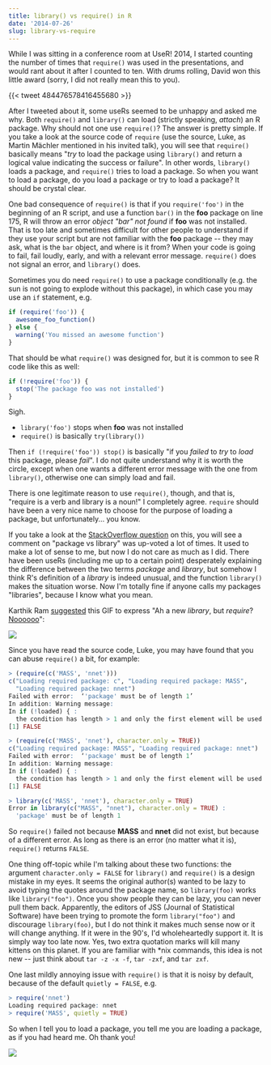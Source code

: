```yaml
---
title: library() vs require() in R
date: '2014-07-26'
slug: library-vs-require
---
```


While I was sitting in a conference room at UseR! 2014, I started counting the number of times that `require()` was used in the presentations, and would rant about it after I counted to ten. With drums rolling, David won this little award (sorry, I did not really mean this to you).

{{< tweet 484476578416455680 >}}

After I tweeted about it, some useRs seemed to be unhappy and asked me why. Both `require()` and `library()` can load (strictly speaking, _attach_) an R package. Why should not one use `require()`? The answer is pretty simple. If you take a look at the source code of `require` (use the source, Luke, as Martin Mächler mentioned in his invited talk), you will see that `require()` basically means "_try_ to load the package using `library()` and return a logical value indicating the success or failure". In other words, `library()` loads a package, and `require()` tries to load a package. So when you want to load a package, do you load a package or try to load a package? It should be crystal clear.

One bad consequence of `require()` is that if you `require('foo')` in the beginning of an R script, and use a function `bar()` in the **foo** package on line 175, R will throw an error _object "bar" not found_ if **foo** was not installed. That is too late and sometimes difficult for other people to understand if they use your script but are not familiar with the **foo** package -- they may ask, what is the `bar` object, and where is it from? When your code is going to fail, fail loudly, early, and with a relevant error message. `require()` does not signal an error, and `library()` does.

Sometimes you do need `require()` to use a package conditionally (e.g. the sun is not going to explode without this package), in which case you may use an `if` statement, e.g.

```r 
if (require('foo')) {
  awesome_foo_function()
} else {
  warning('You missed an awesome function')
}
```

That should be what `require()` was designed for, but it is common to see R code like this as well:

```r 
if (!require('foo')) {
  stop('The package foo was not installed')
}
```

Sigh.

- `library('foo')` stops when **foo** was not installed
- `require()` is basically `try(library())`

Then `if (!require('foo')) stop()` is basically "if you _failed_ to _try_ to _load_ this package, please _fail_". I do not quite understand why it is worth the circle, except when one wants a different error message with the one from `library()`, otherwise one can simply load and fail.

There is one legitimate reason to use `require()`, though, and that is, "require is a verb and library is a noun!" I completely agree. `require` should have been a very nice name to choose for the purpose of loading a package, but unfortunately... you know.

If you take a look at the [StackOverflow question](http://stackoverflow.com/q/5595512/559676) on this, you will see a comment on "package vs library" was up-voted a lot of times. It used to make a lot of sense to me, but now I do not care as much as I did. There have been useRs (including me up to a certain point) desperately explaining the difference between the two terms _package_ and _library_, but somehow I think R's definition of a _library_ is indeed unusual, and the function `library()` makes the situation worse. Now I'm totally fine if anyone calls my packages "libraries", because I know what you mean.

Karthik Ram [suggested](https://twitter.com/_inundata/status/493481266365607936) this GIF to express "Ah a new _library_, but _require_? [Noooooo](http://nooooooooooooooo.com)":

![](https://db.yihui.org/imgur/wygGyI1.gif)

Since you have read the source code, Luke, you may have found that you can abuse `require()` a bit, for example:

```r 
> (require(c('MASS', 'nnet')))
c("Loading required package: c", "Loading required package: MASS",
  "Loading required package: nnet")
Failed with error:  ‘'package' must be of length 1’
In addition: Warning message:
In if (!loaded) { :
  the condition has length > 1 and only the first element will be used
[1] FALSE

> (require(c('MASS', 'nnet'), character.only = TRUE))
c("Loading required package: MASS", "Loading required package: nnet")
Failed with error:  ‘'package' must be of length 1’
In addition: Warning message:
In if (!loaded) { :
  the condition has length > 1 and only the first element will be used
[1] FALSE

> library(c('MASS', 'nnet'), character.only = TRUE)
Error in library(c("MASS", "nnet"), character.only = TRUE) : 
  'package' must be of length 1
```

So `require()` failed not because **MASS** and **nnet** did not exist, but because of a different error. As long as there is an error (no matter what it is), `require()` returns `FALSE`.

One thing off-topic while I'm talking about these two functions: the argument `character.only = FALSE` for `library()` and `require()` is a design mistake in my eyes. It seems the original author(s) wanted to be lazy to avoid typing the quotes around the package name, so `library(foo)` works like `library("foo")`. Once you show people they can be lazy, you can never pull them back. Apparently, the editors of JSS (Journal of Statistical Software) have been trying to promote the form `library("foo")` and discourage `library(foo)`, but I do not think it makes much sense now or it will change anything. If it were in the 90's, I'd wholeheartedly support it. It is simply way too late now. Yes, two extra quotation marks will kill many kittens on this planet. If you are familiar with *nix commands, this idea is not new -- just think about `tar -z -x -f`, `tar -zxf`, and `tar zxf`.

One last mildly annoying issue with `require()` is that it is noisy by default, because of the default `quietly = FALSE`, e.g.

```r 
> require('nnet')
Loading required package: nnet
> require('MASS', quietly = TRUE)
```

So when I tell you to load a package, you tell me you are loading a package, as if you had heard me. Oh thank you!

![](https://db.yihui.org/imgur/4ojz1sG.gif)
